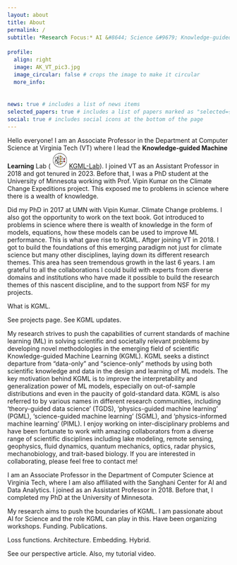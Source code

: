 ```yaml
---
layout: about
title: About
permalink: /
subtitle: *Research Focus:* AI &#8644; Science &#9679; Knowledge-guided ML

profile:
  align: right
  image: AK_VT_pic3.jpg
  image_circular: false # crops the image to make it circular
  more_info: 
        

news: true # includes a list of news items
selected_papers: true # includes a list of papers marked as "selected={true}"
social: true # includes social icons at the bottom of the page
---
```



Hello everyone! I am an Associate Professor in the Department at Computer Science at Virginia Tech (VT) where I lead the **Knowledge-guided Machine Learning** Lab ([<img src="/assets/img/logo.jpg" alt="KGML-Lab Logo" style="width:42px;">KGML-Lab](https://kgml-lab.github.io/)). I joined VT as an Assistant Professor in 2018 and got tenured in 2023. Before that, I was a PhD student at the University of Minnesota working with Prof. Vipin Kumar on the Climate Change Expeditions project. This exposed me to problems in science where there is a wealth of knowledge.

Did my PhD in 2017 at UMN with Vipin Kumar. Climate Change problems. I also got the opportunity to work on the text book. Got introduced to problems in science where there is wealth of knowledge in the form of models, equations, how these models can be used to improve ML performance. This is what gave rise to KGML. Aftger joining VT in 2018. I got to build the foundations of this emerging paradigm not just for climate science but many other disciplines, laying down its different research themes. This area has seen tremendous growth in the last 6 years. I am grateful to all the collaborations I could build with experts from diverse domains and institutions who have made it possible to build the research themes of this nascent discipline, and to the support from NSF for my projects.



What is KGML. 


See projects page. See KGML updates.



My research strives to push the capabilities of current standards of machine learning (ML) in solving scientific and societally relevant problems by developing novel methodologies in the emerging field of scientific Knowledge-guided Machine Learning (KGML). KGML seeks a distinct departure from “data-only” and “science-only” methods by using both scientific knowledge and data in the design and learning of ML models. The key motivation behind KGML is to improve the interpretability and generalization power of ML models, especially on out-of-sample distributions and even in the paucity of gold-standard data. KGML is also referred to by various names in different research communities, including ‘theory-guided data science’ (TGDS), ‘physics-guided machine learning’ (PGML), ‘science-guided machine learning’ (SGML), and ‘physics-informed machine learning’ (PIML). I enjoy working on inter-disciplinary problems and have been fortunate to work with amazing collaborators from a diverse range of scientific disciplines including lake modeling, remote sensing, geophysics, fluid dynamics, quantum mechanics, optics, radar physics, mechanobiology, and trait-based biology. If you are interested in collaborating, please feel free to contact me!

I am an Associate Professor in the Department of Computer Science at Virginia Tech, where I am also affiliated with the Sanghani Center for AI and Data Analytics. I joined as an Assistant Professor in 2018. Before that, I completed my PhD at the University of Minnesota.

My research aims to push the boundaries of KGML. I am passionate about AI for Science and the role KGML can play in this. Have been organizing workshops. Funding. Publications.

Loss functions. Architecture. Embedding. Hybrid.

See our perspective article. Also, my tutorial video.

